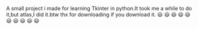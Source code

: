 A small project i made for learning Tkinter in python.It took me a while to do it,but atlas,I did it.btw thx for downloading if you download it.
 😃 😃 😃 😃 😃 😃 😃 😃 😃 😃
